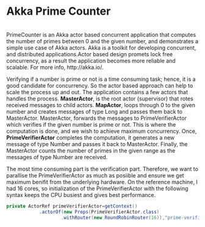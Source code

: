 <h1>Akka Prime Counter</h1><br/>
PrimeCounter is an Akka actor based concurrent application that computes the number of primes between 0 and the given number, and demonstrates a simple use case of Akka actors. Akka is a toolkit for developing concurrent, and distributed applications.Actor based design promets lock free concurrency, as a result the application becomes more reliable and scalable. For more info, http://akka.io/.  

Verifying if a number is prime or not is a time consuming task; hence, it is a good candidate for concurrency. So the actor based approach can help to scale the process up and out. The application contains a few actors that handles the process.
<b>MasterActor</b>, is the root actor (supervisor) that rotes received messages to child actors.
<b>MapActor</b>, loops through 0 to the given number and creates messages of type Long and passes them back to MasterActor.
MasterActor, forwards the messages to PrimeVerifierActor which verifies if the given number is prime or not. This is where the computation is done, and we wish to achieve maximum concurrency. Once, <b>PrimeVerifierActor</b> completes the computation, it generates a new message of type Number and passes it back to MasterActor. Finally, the MasterActor counts the number of primes in the given range as the messages of type Number are received.

The most time consuming part is the verification part. Therefore, we want to parallise the PrimeVerifierActor as much as posiible and ensure we get maximum benifit from the underlying hardware. On the reference machine, I had 16 cores, so initialization of the PrimeVerifierActor with the following syntax keeps the CPU busiest and gives best performance. 
```java
private ActorRef primeVerifierActor=getContext()
            .actorOf(new Props(PrimeVerifierActor.class)
                    .withRouter(new RoundRobinRouter(16)),"prime-verifier"); 
``` 

                    
